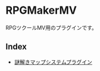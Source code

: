 # RPGMakerMV
RPGツクールMV用のプラグインです。

Index
----------
- [謎解きマップシステムプラグイン](LN_AdvancedMapPuzzleSystem/Readme.md)

